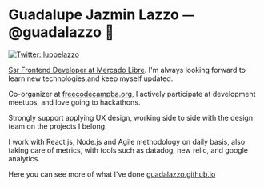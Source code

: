 <h1>Guadalupe Jazmin Lazzo ⏤ @guadalazzo 🦄</h1>
<p>
  <a href="https://twitter.com/luppelazzo" target="_blank">
    <img alt="Twitter: luppelazzo" src="https://img.shields.io/twitter/follow/luppelazzo.svg?style=social" />
  </a>
  
  [Ssr Frontend Developer at Mercado Libre](https://github.com/glazzo). I'm always looking forward to learn new technologies,and keep myself updated.
  
  Co-organizer at [freecodecampba.org](https://freecodecampba.org/), I actively participate at development meetups, and love going to hackathons.
  
  Strongly support applying UX design, working side to side with the design team on the projects I belong.  
  
  I work with React.js, Node.js and Agile methodology on daily basis, also taking care of metrics, with tools such as datadog, new relic, and google analytics. 
  
  Here you can see more of what I've done [guadalazzo.github.io](https://guadalazzo.github.io/)
  
  </p>
